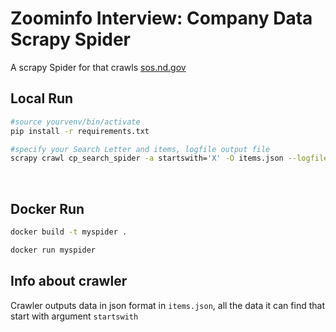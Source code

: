 # Zoominfo Interview: Company Data Scrapy Spider

A scrapy Spider for that crawls [sos.nd.gov](https://firststop.sos.nd.gov/search/business)
## Local Run

```bash
#source yourvenv/bin/activate
pip install -r requirements.txt
```

```bash
#specify your Search Letter and items, logfile output file
scrapy crawl cp_search_spider -a startswith='X' -O items.json --logfile output.log
```
<br>

## Docker Run

```bash
docker build -t myspider .
```

```bash
docker run myspider
```

## Info about crawler
Crawler outputs data in json format in `items.json`, all the data it can find that start with argument `startswith`
